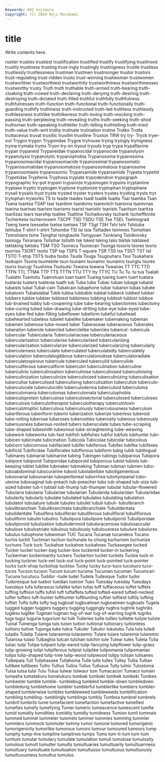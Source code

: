 ```yaml
---
Keywords: 682 kojimura
Copyright: (C) 2024 Koji Murakami
---
```


# title

Write contents here.



rustier trusties trustiest trustification trustified trustify trustifying trustihood trustily trustiness
trusting trust-ingly trustingly trustingness trustle trustless trustlessly trustlessness trustman trustmen
trustmonger trustor trustors trust-regulating trust-ridden trusts trust-winning trustwoman trustwomen trustworthier
trustworthiest trustworthily trustworthiness trustworthinesses trustworthy trusty Truth truth truthable truth-armed
truth-bearing truth-cloaking truth-cowed truth-declaring truth-denying truth-desiring truth-destroying truth-dictated truth-filled truthful
truthfully truthfulness truthfulnesses truth-function truth-functional truth-functionally truth-guarding truthify truthiness truth-instructed
truth-led truthless truthlessly truthlessness truthlike truthlikeness truth-loving truth-mocking truth-passing truth-perplexing
truth-revealing truths truth-seeking truth-shod truthsman truth-speaking truthteller truth-telling truthtelling truth-tried
truth-value truth-writ truthy trutinate trutination trutine Trutko Trutta truttaceous truvat
truxillic truxillin truxilline Truxton TRW try try- Tryck tryer-out Trygon
trygon Trygonidae Trygve tryhouse trying tryingly tryingness tryma trymata tryms
Tryon try-on tryout tryouts tryp trypa trypaflavine trypan trypaneid Trypaneidae
trypanocidal trypanocide trypanolysin trypanolysis trypanolytic trypanophobia Trypanosoma trypanosoma trypanosomacidal trypanosomacide
trypanosomal trypanosomatic Trypanosomatidae trypanosomatosis trypanosomatous trypanosome trypanosomiasis trypanosomic Tryparsamide tryparsamide
Trypeta trypetid Trypetidae Tryphena Tryphosa trypiate trypodendron trypograph trypographic try-pot
trypsin trypsinize trypsinogen trypsins tryptamine tryptase tryptic tryptogen tryptone tryptonize
tryptophan tryptophane trysail trysails tryst tryste trysted tryster trysters trystes
trysting trysts tryt trytophan tryworks TS ts tsade tsades tsadi
tsadik tsadis Tsai tsamba Tsan Tsana tsantsa TSAP tsar tsardom
tsardoms tsarevitch tsarevna tsarevnas tsarina tsarinas tsarism tsarisms tsarist tsaristic
tsarists Tsaritsyn tsaritza tsaritzas tsars tsarship tsatlee Tsattine Tschaikovsky tscharik
tscheffkinite Tscherkess tschernosem TSCPF TSD TSDU TSE Tse TSEL Tselinograd
Tseng tsere tsessebe tsetse tsetses TSF TSgt TSH Tshi tshi
Tshiluba tshiluba T-shirt t-shirt Tshombe TSI tsi tsia Tsiltaden tsimmes
Tsimshian Tsimshians tsine Tsinghai tsingtauite Tsingyuan Tsinkiang Tsiolkovsky tsiology Tsiranana
Tsitsihar tsitsith tsk tsked tsking tsks tsktsk tsktsked tsktsking tsktsks
TSM TSO Tsoneca Tsonecan Tsonga tsooris tsores tsoris tsorriss TSORT
tsotsi TSP tsp TSPS T-square TSR TSS tss TSST TST
tst TSTO T-stop TSTS tsuba tsubo Tsuda Tsuga Tsugouharu Tsui
Tsukahara tsukupin Tsuma tsumebite tsun tsunami tsunamic tsunamis tsungtu tsures
tsuris tsurugi Tsushima Tsutsutsi Tswana tswana Tswanas TT TTC TTD
TTFN TTL TTMA TTP TTS TTTN TTU TTY tty TTYC
TU Tu Tu. tu tua Tualati Tualatin Tuamotu Tuamotuan tuan
tuant Tuareg tuareg tuarn tuart tuatara tuataras tuatera tuateras tuath
tub Tuba tuba Tubac tubae tubage tubaist tubaists tubal Tubal-cain
Tubalcain tubaphone tubar tubaron tubas tubate tubatoxin Tubatulabal Tubb tubba
tubbable tubbal tubbeck tubbed tubber tubbers tubbie tubbier tubbiest tubbiness
tubbing tubbish tubbist tubboe tub-brained tubby tub-coopering tube tube-bearing tubectomies
tubectomy tube-curing tubed tube-drawing tube-drilling tube-eye tube-eyed tube-eyes tube-fed tube-filling
tubeflower tubeform tubeful tubehead tubehearted tubeless tubelet tubelike tubemaker tubemaking
tubeman tubemen tubenose tube-nosed tuber Tuberaceae tuberaceous Tuberales tuberation tubercle
tubercled tuberclelike tubercles tubercul- tubercula tubercular Tubercularia Tuberculariaceae tuberculariaceous tubercularisation
tubercularise tubercularised tubercularising tubercularization tubercularize tubercularized tubercularizing tubercularly tubercularness tuberculate
tuberculated tuberculatedly tuberculately tuberculation tuberculatogibbous tuberculatonodose tuberculatoradiate tuberculatospinous tubercule tuberculed
tuberculid tuberculide tuberculiferous tuberculiform tuberculin tuberculination tuberculine tuberculinic tuberculinisation tuberculinise
tuberculinised tuberculinising tuberculinization tuberculinize tuberculinized tuberculinizing tuberculisation tuberculise tuberculised tuberculising
tuberculization tuberculize tuberculo- tuberculocele tuberculocidin tuberculoderma tuberculoid tuberculoma tuberculomania tuberculomas
tuberculomata tuberculophobia tuberculoprotein tuberculose tuberculosectorial tuberculosed tuberculoses tuberculosis tuberculotherapist tuberculotherapy
tuberculotoxin tuberculotrophic tuberculous tuberculously tuberculousness tuberculum tuberiferous tuberiform tuberin tuberization
tuberize tuberless tuberoid tube-rolling tuberose tuberoses tuberosities tuberosity tuberous tuberously
tuberousness tuberous-rooted tubers tuberuculate tubes tube-scraping tube-shaped tubesmith tubesnout tube-straightening
tube-weaving tubework tubeworks tub-fast tubfish tubfishes tubful tubfuls tubhunter tubi-
tubicen tubicinate tubicination Tubicola Tubicolae tubicolar tubicolous tubicorn tubicornous tubifacient
tubifer tubiferous Tubifex tubifex tubifexes tubificid Tubificidae Tubiflorales tubiflorous tubiform
tubig tubik tubilingual Tubinares tubinarial tubinarine tubing Tubingen tubings tubiparous
Tubipora tubipore tubiporid Tubiporidae tubiporoid tubiporous tubist tubists tub-keeping tublet
tublike tubmaker tubmaking Tubman tubman tubmen tubo- tuboabdominal tubocurarine tuboid
tubolabellate tuboligamentous tuboovarial tuboovarian tuboperitoneal tuborrhea tubotympanal tubo-uterine tubovaginal tub-preach
tub-preacher tubs tub-shaped tub-size tub-sized tubster tub-t tubtail tub-thump tub-thumper
tubular tubular-flowered Tubularia tubularia Tubulariae tubularian Tubularida tubularidan Tubulariidae tubularity
tubularly tubulate tubulated tubulates tubulating tubulation tubulator tubulature tubule tubules
tubulet tubuli tubuli- tubulibranch tubulibranchian Tubulibranchiata tubulibranchiate Tubulidentata tubulidentate Tubulifera
tubuliferan tubuliferous tubulifloral tubuliflorous tubuliform tubulin tubulins Tubulipora tubulipore tubuliporid
Tubuliporidae tubuliporoid tubulization tubulodermoid tubuloracemose tubulosaccular tubulose tubulostriato tubulous tubulously
tubulousness tubulure tubulures tubulus tubuphone tubwoman TUC Tucana Tucanae tucandera
Tucano tuchis tuchit Tuchman tuchun tuchunate tu-chung tuchunism tuchunize tuchuns
Tuck tuck Tuckahoe tuckahoe tuckahoes Tuckasegee tucked Tucker tucker tucker-bag
tucker-box tuckered tucker-in tuckering Tuckerman tuckermanity tuckers Tuckerton tucket tuckets
Tuckie tuck-in tucking tuckner tuck-net tuck-out tuck-point tuck-pointed tuck-pointer tucks
tuck-shop tuckshop tucktoo Tucky tucky tuco-tuco tucotuco tuco-tucos Tucson tucson
Tucum tucum tucuma Tucuman tucuman Tucumcari Tucuna tucutucu Tuddor -tude
tudel Tudela Tudesque Tudor tudor Tudoresque tue tuebor tuedian tueiron
Tues Tuesday tuesday Tuesdays tuesdays tufa tufaceous tufalike tufan tufas
tuff tuffaceous tuffet tuffets tuffing tuffoon tuffs tufoli tuft tuftaffeta
tufted tufted-eared tufted-necked tufter tufters tuft-hunter tufthunter tufthunting tuftier tuftiest
tuftily tufting tuftlet Tufts tufts tufty tug tugboat tugboatman tugboatmen
tugboats Tugela tugged tugger tuggers tuggery tugging tuggingly tughra tughrik
tughriks tugless tuglike Tugman tugman tug-of-war tug-of-warring tugrik tugriks tugs
tugui tuguria tugurium tui tuik Tuileries tuille tuilles tuillette tuilyie
tuilzie Tuinal Tuinenga tuinga tuis tuism tuition tuitional tuitionary tuitionless
tuitions tuitive Tujunga tuke tukra Tukuler Tukulor tukutuku Tula tula
tuladi tuladis Tulalip Tulane tularaemia tularaemic Tulare tulare tularemia tularemic
Tularosa tulasi Tulbaghia tulcan tulchan tulchin tule Tulear tules Tuleta
Tulia tuliac tulip Tulipa tulipant tulip-eared tulip-fancying tulipflower tulip-grass tulip-growing
tulipi tulipiferous tulipist tuliplike tulipomania tulipomaniac tulips tulip-shaped tulip-tree tulip-wood
tulipwood tulipy tulisan tulisanes Tulkepaia Tull Tullahassee Tullahoma Tulle tulle
tulles Tulley Tullia Tullian tullibee tullibees Tullio Tullius Tullos Tullus
Tullusus Tully tulnic Tulostoma Tulsa tulsa tulsi Tulu Tulua tulwar
tulwaur tum Tumacacori Tumaco tumain tumasha tumatakuru tumatukuru tumbak tumbaki
tumbek tumbeki Tumbes tumbester tumble tumble- tumblebug tumbled tumble-down tumbledown
tumbledung tumblehome tumbler tumblerful tumblerlike tumblers tumbler-shaped tumblerwise tumbles tumbleweed
tumbleweeds tumblification tumbling tumbling- tumblingly tumblings tumbly Tumboa tumbrel tumbrels
tumbril tumbrils tume tumefacient tumefaction tumefactive tumefied tumefies tumefy tumefying
Tumer tumeric tumescence tumescent tumfie tumid tumidily tumidities tumidity tumidly
tumidness Tumion tumli tummals tummed tummel tummeler tummels tummer tummies
tumming tummler tummlers tummock tummuler tummy tumor tumoral tumored tumorigenic
tumorigenicity tumorlike tumorous tumors tumour tumoured tumours tump tumphy tump-line
tumpline tumplines tumps Tums tum-ti-tum tum-tum tumtum tumular tumulary tumulate
tumulation tumuli tumulose tumulosity tumulous tumult tumulter tumults tumultuaries tumultuarily
tumultuariness tumultuary tumultuate tumultuation tumultuoso tumultuous tumultuously tumultuousness tumultus tumulus
